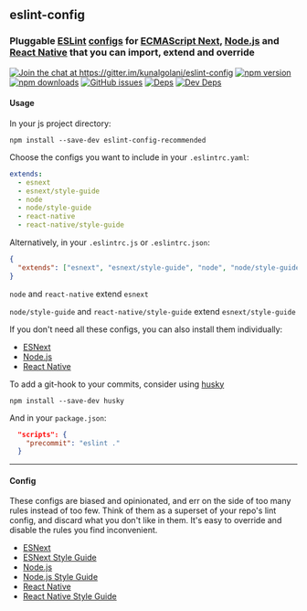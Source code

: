 ## eslint-config

### Pluggable [ESLint](http://eslint.org/docs/about/) [configs](http://eslint.org/docs/developer-guide/shareable-configs) for [ECMAScript Next](https://kangax.github.io/compat-table/esnext), [Node.js](https://nodejs.org) and [React Native](https://facebook.github.io/react-native) that you can import, extend and override

[![Join the chat at https://gitter.im/kunalgolani/eslint-config ][gitter-img]][gitter-url]
[![npm version][version-img]][npm-url]
[![npm downloads][downloads-img]][npm-url]
[![GitHub issues][issues-img]][issues-url]
[![Deps][deps-img]][deps-url]
[![Dev Deps][devdeps-img]][deps-url]

#### Usage

In your js project directory:

```shell
npm install --save-dev eslint-config-recommended
```

Choose the configs you want to include in your `.eslintrc.yaml`:

```yaml
extends:
  - esnext
  - esnext/style-guide
  - node
  - node/style-guide
  - react-native
  - react-native/style-guide
```

Alternatively, in your `.eslintrc.js` or `.eslintrc.json`:

```json
{
  "extends": ["esnext", "esnext/style-guide", "node", "node/style-guide", "react-native", "react-native/style-guide"]
}
```

`node` and `react-native` extend `esnext`

`node/style-guide` and `react-native/style-guide` extend `esnext/style-guide`

If you don't need all these configs, you can also install them individually:

- [ESNext](https://github.com/kunalgolani/eslint-config/tree/master/packages/esnext)
- [Node.js](https://github.com/kunalgolani/eslint-config/tree/master/packages/node)
- [React Native](https://github.com/kunalgolani/eslint-config/tree/master/packages/react-native)

To add a git-hook to your commits, consider using [husky](https://github.com/typicode/husky)

```shell
npm install --save-dev husky
```

And in your `package.json`:

```json
  "scripts": {
    "precommit": "eslint ."
  }
```

---

#### Config

These configs are biased and opinionated, and err on the side of too many rules instead of too few. Think of them as a superset of your repo's lint config, and discard what you don't like in them. It's easy to override and disable the rules you find inconvenient.

- [ESNext](https://github.com/kunalgolani/eslint-config/tree/master/packages/esnext)
- [ESNext Style Guide](https://github.com/kunalgolani/eslint-config/tree/master/packages/esnext/style-guide)
- [Node.js](https://github.com/kunalgolani/eslint-config/tree/master/packages/node)
- [Node.js Style Guide](https://github.com/kunalgolani/eslint-config/tree/master/packages/node/style-guide)
- [React Native](https://github.com/kunalgolani/eslint-config/tree/master/packages/react-native)
- [React Native Style Guide](https://github.com/kunalgolani/eslint-config/tree/master/packages/react-native/style-guide)

[gitter-img]: https://badges.gitter.im/kunalgolani/eslint-config.svg
[gitter-url]: https://gitter.im/kunalgolani/eslint-config?utm_source=badge&utm_medium=badge&utm_campaign=pr-badge&utm_content=badge
[version-img]: https://img.shields.io/npm/v/eslint-config-recommended.svg
[npm-url]: https://www.npmjs.com/package/eslint-config-recommended
[downloads-img]: https://img.shields.io/npm/dt/eslint-config-recommended.svg
[issues-img]: https://img.shields.io/github/issues-raw/kunalgolani/eslint-config.svg?maxAge=2592000
[issues-url]: https://github.com/kunalgolani/eslint-config/issues
[deps-img]: https://img.shields.io/david/kunalgolani/eslint-config.svg
[devdeps-img]: https://img.shields.io/david/dev/kunalgolani/eslint-config.svg
[deps-url]: https://github.com/kunalgolani/eslint-config/blob/master/package.json
